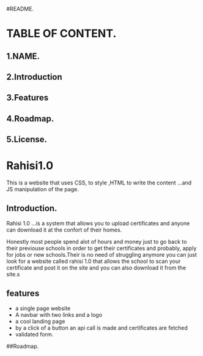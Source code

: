 #README.
# TABLE OF CONTENT.
## 1.NAME.
## 2.Introduction
## 3.Features
## 4.Roadmap.
## 5.License.
# Rahisi1.0
This is a website that uses CSS, to style ,HTML to write the content ...and JS manipulation of the page.
## Introduction.
Rahisi 1.0 ...is a system that allows you to upload certificates and anyone can download it at the confort of their homes.

Honestly most people spend alot of hours and money just to go back to their previouse schools in order to get their certificates and probably,
apply for jobs or new schools.Their is no need of struggling anymore you can just look for a website called rahisi 1.0
that allows the school to scan your certificate and post it on the site and you can also download it from the site.s

## features
- a single page website
- A navbar with two links and a logo
- a cool landing page 
- by a click of a button an api call is made and certificates are fetched
- validated form.
 
 ##Roadmap.

 



